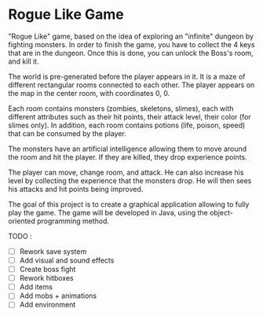 # Rogue Like Game

"Rogue Like" game, based on the idea of exploring an "infinite" dungeon by fighting monsters.
In order to finish the game, you have to collect the 4 keys that are in the dungeon.
Once this is done, you can unlock the Boss's room, and kill it.

The world is pre-generated before the player appears in it.
It is a maze of different rectangular rooms connected to each other.
The player appears on the map in the center room, with coordinates 0, 0.

Each room contains monsters (zombies, skeletons, slimes), each with different attributes such as their hit points, their attack level, their color (for slimes only).
In addition, each room contains potions (life, poison, speed) that can be consumed by the player.

The monsters have an artificial intelligence allowing them to move around the room and hit the player.
If they are killed, they drop experience points.

The player can move, change room, and attack.
He can also increase his level by collecting the experience that the monsters drop.
He will then sees his attacks and hit points being improved.

The goal of this project is to create a graphical application allowing to fully play the game.
The game will be developed in Java, using the object-oriented programming method.

TODO :  
- [ ] Rework save system
- [ ] Add visual and sound effects
- [ ] Create boss fight
- [ ] Rework hitboxes
- [ ] Add items
- [ ] Add mobs + animations
- [ ] Add environment

